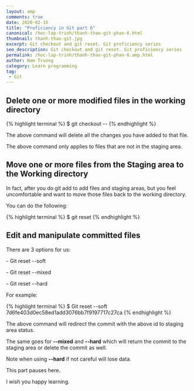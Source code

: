 ```yaml
---
layout: amp
comments: true
date: 2020-02-16
title: "Proficiency in Git part 6"
canonical: /hoc-lap-trinh/thanh-thao-git-phan-6.html
thumbnail: thanh-thao-git.jpg
excerpt: Git checkout and git reset. Git proficiency series
seo_description: Git checkout and git reset. Git proficiency series
permalink: /hoc-lap-trinh/thanh-thao-git-phan-6.amp.html
author: Nam Truong
category: Learn programming
tag:
 - Git
---
```


## Delete one or more modified files in the working directory 

{% highlight terminal %}
$ git checkout -- <The file name to be discard the change>
{% endhighlight %}

The above command will delete all the changes you have added to that file.

The above command only applies to files that are not in the staging area. 

## Move one or more files from the Staging area to the Working directory

In fact, after you do git add to add files and staging areas, but you feel uncomfortable and want to move those files back to the working directory.

You can do the following:

{% highlight terminal %}
$ git reset <file name>
{% endhighlight %}

## Edit and manipulate committed files

There are 3 options for us:

\- Git reset \--soft <to commit>

\- Git reset \--mixed <to commit>

\- Git reset \--hard <to commit>

For example:

{% highlight terminal %}
$ Git reset --soft 7d6fe403d0ec58ed1add3076bb7f9197717c27ca
{% endhighlight %}

The above command will redirect the commit with the above id to staging area status.

The same goes for **\--mixed** and **\--hard** which will return the commit to the staging area or delete the commit as well.

<p class="danger">Note when using <strong>--hard</strong> if not careful will lose data.</p>

This part pauses here.

I wish you happy learning. 